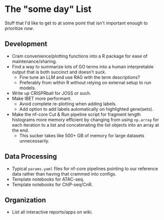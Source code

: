 # The "some day" List

Stuff that I'd like to get to at some point that isn't important enough to prioritize *now*.

## Development
- Cram convenience/plotting functions into a R package for ease of maintenance/sharing.
- Find a way to summarize lots of GO terms into a human interpretable output that is both succinct and doesn't suck.
	- Fine tune an LLM and use RAG with the term descriptions?
	- Preferably from within R without relying on external setup to run models.
- Write up CRISPRball for JOSS or such.
- Make IBET more performant.
	- Avoid complete re-plotting when adding labels.
	- Add option to add labels automatically on highlighted gene(sets).
- Make the nf-core Cut & Run pipeline script for fragment length histograms more memory efficient by changing from using `np.array` for each iteration to a list and concatenating the list objects into an array at the end.
	- This sucker takes like 500+ GB of memory for large datasets unnecessarily.

## Data Processing
- Typical `params.yaml` files for nf-core pipelines pointing to our reference data rather than having that crammed into configs.
- Template notebooks for ATAC-seq.
- Template notebooks for ChIP-seq/CnR.

## Organization
- List all interactive reports/apps on wiki.